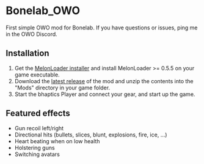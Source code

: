 # Bonelab_OWO
First simple OWO mod for Bonelab. If you have questions or issues, ping me in the OWO Discord.

## Installation
1. Get the [MelonLoader installer](https://melonwiki.xyz/#/?id=automated-installation) and install MelonLoader >= 0.5.5 on your game executable.
2. Download the [latest release](https://github.com/floh-bhaptics/Bonelab_OWO/releases/latest/) of the mod and unzip the contents into the "Mods" directory in your game folder.
3. Start the bhaptics Player and connect your gear, and start up the game.

## Featured effects
- Gun recoil left/right
- Directional hits (bullets, slices, blunt, explosions, fire, ice, ...)
- Heart beating when on low health
- Holstering guns
- Switching avatars
